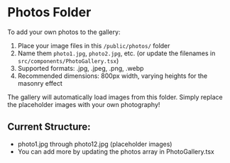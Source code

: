 
# Photos Folder

To add your own photos to the gallery:

1. Place your image files in this `/public/photos/` folder
2. Name them `photo1.jpg`, `photo2.jpg`, etc. (or update the filenames in `src/components/PhotoGallery.tsx`)
3. Supported formats: .jpg, .jpeg, .png, .webp
4. Recommended dimensions: 800px width, varying heights for the masonry effect

The gallery will automatically load images from this folder. Simply replace the placeholder images with your own photography!

## Current Structure:
- photo1.jpg through photo12.jpg (placeholder images)
- You can add more by updating the photos array in PhotoGallery.tsx
